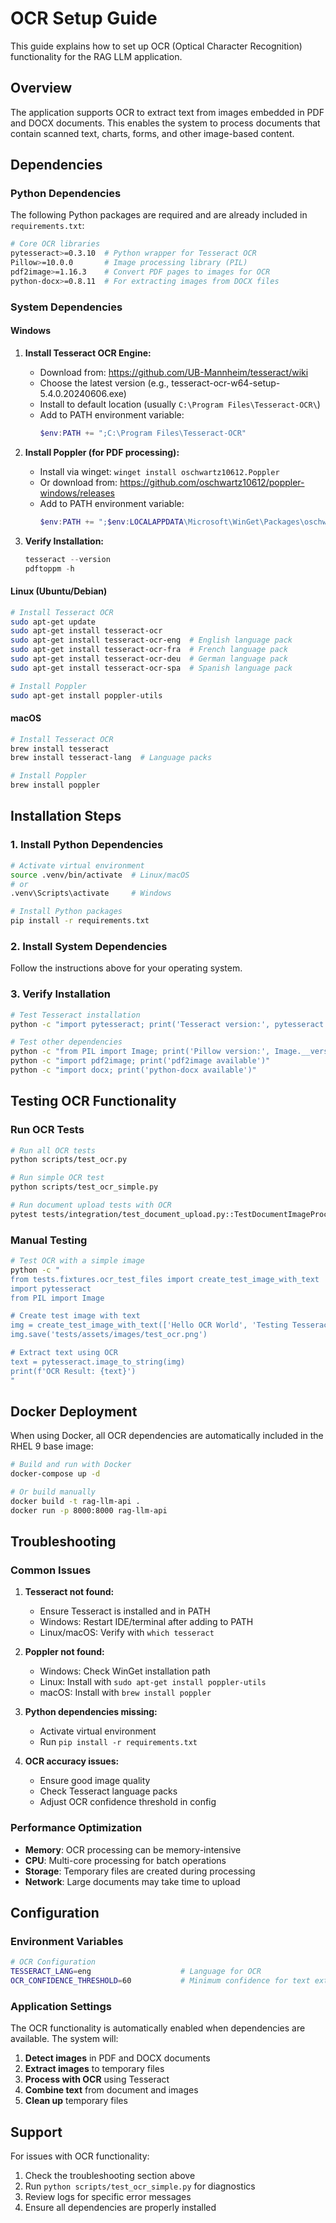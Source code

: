 # OCR Setup Guide

This guide explains how to set up OCR (Optical Character Recognition) functionality for the RAG LLM application.

## Overview

The application supports OCR to extract text from images embedded in PDF and DOCX documents. This enables the system to process documents that contain scanned text, charts, forms, and other image-based content.

## Dependencies

### Python Dependencies

The following Python packages are required and are already included in `requirements.txt`:

```bash
# Core OCR libraries
pytesseract>=0.3.10  # Python wrapper for Tesseract OCR
Pillow>=10.0.0       # Image processing library (PIL)
pdf2image>=1.16.3    # Convert PDF pages to images for OCR
python-docx>=0.8.11  # For extracting images from DOCX files
```

### System Dependencies

#### Windows

1. **Install Tesseract OCR Engine:**
   - Download from: https://github.com/UB-Mannheim/tesseract/wiki
   - Choose the latest version (e.g., tesseract-ocr-w64-setup-5.4.0.20240606.exe)
   - Install to default location (usually `C:\Program Files\Tesseract-OCR\`)
   - Add to PATH environment variable:
     ```powershell
     $env:PATH += ";C:\Program Files\Tesseract-OCR"
     ```

2. **Install Poppler (for PDF processing):**
   - Install via winget: `winget install oschwartz10612.Poppler`
   - Or download from: https://github.com/oschwartz10612/poppler-windows/releases
   - Add to PATH environment variable:
     ```powershell
     $env:PATH += ";$env:LOCALAPPDATA\Microsoft\WinGet\Packages\oschwartz10612.Poppler_Microsoft.Winget.Source_8wekyb3d8bbwe\poppler-24.08.0\Library\bin"
     ```

3. **Verify Installation:**
   ```powershell
   tesseract --version
   pdftoppm -h
   ```

#### Linux (Ubuntu/Debian)

```bash
# Install Tesseract OCR
sudo apt-get update
sudo apt-get install tesseract-ocr
sudo apt-get install tesseract-ocr-eng  # English language pack
sudo apt-get install tesseract-ocr-fra  # French language pack
sudo apt-get install tesseract-ocr-deu  # German language pack
sudo apt-get install tesseract-ocr-spa  # Spanish language pack

# Install Poppler
sudo apt-get install poppler-utils
```

#### macOS

```bash
# Install Tesseract OCR
brew install tesseract
brew install tesseract-lang  # Language packs

# Install Poppler
brew install poppler
```

## Installation Steps

### 1. Install Python Dependencies

```bash
# Activate virtual environment
source .venv/bin/activate  # Linux/macOS
# or
.venv\Scripts\activate     # Windows

# Install Python packages
pip install -r requirements.txt
```

### 2. Install System Dependencies

Follow the instructions above for your operating system.

### 3. Verify Installation

```bash
# Test Tesseract installation
python -c "import pytesseract; print('Tesseract version:', pytesseract.get_tesseract_version())"

# Test other dependencies
python -c "from PIL import Image; print('Pillow version:', Image.__version__)"
python -c "import pdf2image; print('pdf2image available')"
python -c "import docx; print('python-docx available')"
```

## Testing OCR Functionality

### Run OCR Tests

```bash
# Run all OCR tests
python scripts/test_ocr.py

# Run simple OCR test
python scripts/test_ocr_simple.py

# Run document upload tests with OCR
pytest tests/integration/test_document_upload.py::TestDocumentImageProcessing -v
```

### Manual Testing

```bash
# Test OCR with a simple image
python -c "
from tests.fixtures.ocr_test_files import create_test_image_with_text
import pytesseract
from PIL import Image

# Create test image with text
img = create_test_image_with_text(['Hello OCR World', 'Testing Tesseract'])
img.save('tests/assets/images/test_ocr.png')

# Extract text using OCR
text = pytesseract.image_to_string(img)
print(f'OCR Result: {text}')
"
```

## Docker Deployment

When using Docker, all OCR dependencies are automatically included in the RHEL 9 base image:

```bash
# Build and run with Docker
docker-compose up -d

# Or build manually
docker build -t rag-llm-api .
docker run -p 8000:8000 rag-llm-api
```

## Troubleshooting

### Common Issues

1. **Tesseract not found:**
   - Ensure Tesseract is installed and in PATH
   - Windows: Restart IDE/terminal after adding to PATH
   - Linux/macOS: Verify with `which tesseract`

2. **Poppler not found:**
   - Windows: Check WinGet installation path
   - Linux: Install with `sudo apt-get install poppler-utils`
   - macOS: Install with `brew install poppler`

3. **Python dependencies missing:**
   - Activate virtual environment
   - Run `pip install -r requirements.txt`

4. **OCR accuracy issues:**
   - Ensure good image quality
   - Check Tesseract language packs
   - Adjust OCR confidence threshold in config

### Performance Optimization

- **Memory**: OCR processing can be memory-intensive
- **CPU**: Multi-core processing for batch operations
- **Storage**: Temporary files are created during processing
- **Network**: Large documents may take time to upload

## Configuration

### Environment Variables

```bash
# OCR Configuration
TESSERACT_LANG=eng                    # Language for OCR
OCR_CONFIDENCE_THRESHOLD=60           # Minimum confidence for text extraction
```

### Application Settings

The OCR functionality is automatically enabled when dependencies are available. The system will:

1. **Detect images** in PDF and DOCX documents
2. **Extract images** to temporary files
3. **Process with OCR** using Tesseract
4. **Combine text** from document and images
5. **Clean up** temporary files

## Support

For issues with OCR functionality:

1. Check the troubleshooting section above
2. Run `python scripts/test_ocr_simple.py` for diagnostics
3. Review logs for specific error messages
4. Ensure all dependencies are properly installed 